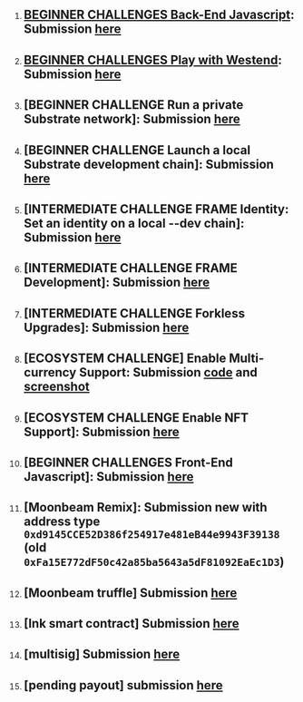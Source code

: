 1.  ## [BEGINNER CHALLENGES Back-End Javascript](https://gitcoin.co/issue/Polkadot-Network/hello-world-by-polkadot/13/100023939): Submission [here](https://github.com/fussyl/polkadot-hello-world/blob/main/back-end.js)
2.  ## [BEGINNER CHALLENGES Play with Westend](https://gitcoin.co/issue/Polkadot-Network/hello-world-by-polkadot/15/100023941): Submission [here](https://westend.subscan.io/extrinsic/0x47a07dc44093c3e80ae897453ae6505d2ac8a5e68e3c3187fabdb4d53ab7019e) 
3.  ## [BEGINNER CHALLENGE Run a private Substrate network]: Submission [here](https://github.com/fussyl/polkadot-hello-world/blob/main/private-network.png)
4.  ## [BEGINNER CHALLENGE Launch a local Substrate development chain]: Submission [here](https://github.com/fussyl/polkadot-hello-world/blob/main/local-private-network.png) 
5.  ## [INTERMEDIATE CHALLENGE FRAME Identity: Set an identity on a local --dev chain]: Submission [here](https://github.com/fussyl/polkadot-hello-world/blob/main/Frame%20Identity%20Local%20Dev.png)
6.  ## [INTERMEDIATE CHALLENGE FRAME Development]: Submission [here](https://github.com/fussyl/polkadot-hello-world/blob/main/FRAME-Development.md)
7.  ## [INTERMEDIATE CHALLENGE Forkless Upgrades]: Submission [here](https://github.com/fussyl/polkadot-hello-world/blob/main/Runtime%20Upgrade.png)
8.  ## [ECOSYSTEM CHALLENGE] Enable Multi-currency Support: Submission [code](https://github.com/fussyl/sub-node-orml) and [screenshot](https://github.com/fussyl/sub-node-orml/blob/master/orml-token%20custom%20currency%20transfer.png)
9.  ## [ECOSYSTEM CHALLENGE Enable NFT Support]: Submission [here](https://github.com/fussyl/sub-node-orml)
10.  ## [BEGINNER CHALLENGES Front-End Javascript]: Submission [here](https://github.com/fussyl/sub-frontend-template-custom)
11.  ## [Moonbeam Remix]: Submission new with address type `0xd9145CCE52D386f254917e481eB44e9943F39138` (old `0xFa15E772dF50c42a85ba5643a5dF81092EaEc1D3`)
12.  ## [Moonbeam truffle] Submission [here](https://github.com/fussyl/polkadot-hello-world/blob/main/moonbeam-truffle.md)
13.  ## [Ink smart contract] Submission [here](https://github.com/fussyl/polkadot-hello-world/blob/main/ink.md)
14.  ## [multisig] Submission [here](https://github.com/fussyl/polkadot-hello-world/blob/main/multisig.md)
15.  ## [pending payout] submission [here](https://github.com/fussyl/pendingpayout)
